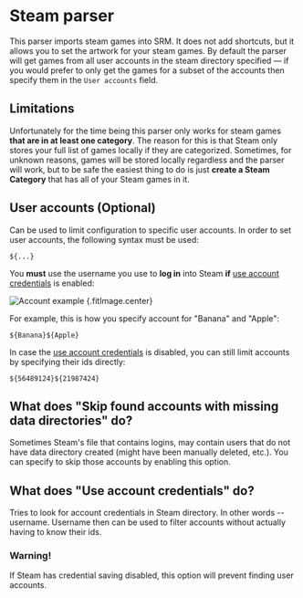 # Steam parser

This parser imports steam games into SRM. It does not add shortcuts, but it allows you to set the artwork for your steam games. By default the parser will get games from all user accounts in the steam directory specified &mdash; if you would prefer to only get the games for a subset of the accounts then specify them in the `User accounts` field.

## Limitations
Unfortunately for the time being this parser only works for steam games **that are in at least one category**. The reason for this is that Steam only stores your full list of games locally if they are categorized. Sometimes, for unknown reasons, games will be stored locally regardless and the parser will work, but to be safe the easiest thing to do is just **create a Steam Category** that has all of your Steam games in it.

## User accounts (Optional)

Can be used to limit configuration to specific user accounts. In order to set user accounts, the following syntax must be used:
```
${...}
```
You **must** use the username you use to **log in** into Steam **if** [use account credentials](#what-does-use-account-credentials-do) is enabled:

![Account example](../../../assets/images/user-account-example.png) {.fitImage.center}

For example, this is how you specify account for "Banana" and "Apple":

```
${Banana}${Apple}
```

In case the [use account credentials](#what-does-use-account-credentials-do) is disabled, you can still limit accounts by specifying their ids directly:

```
${56489124}${21987424}
```

## What does "Skip found accounts with missing data directories" do?

Sometimes Steam's file that contains logins, may contain users that do not have data directory created (might have been manually deleted, etc.). You can specify to skip those accounts by enabling this option.

## What does "Use account credentials" do?

Tries to look for account credentials in Steam directory. In other words -- username. Username then can be used to filter accounts without actually having to know their ids.

### Warning!

If Steam has credential saving disabled, this option will prevent finding user accounts.
